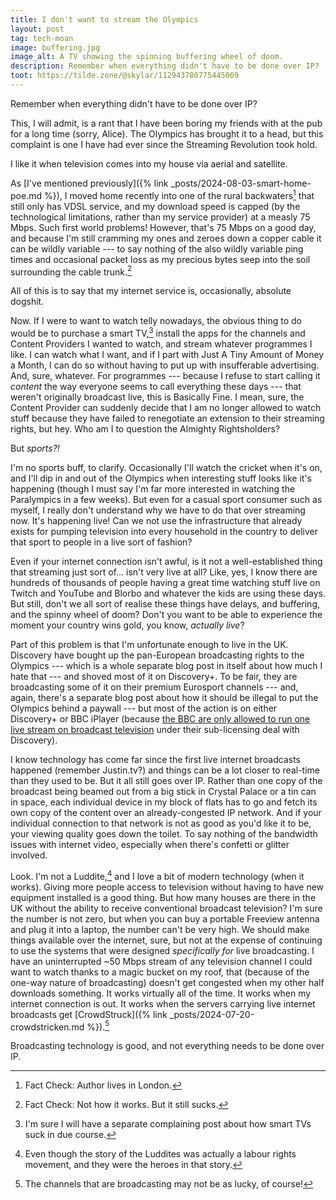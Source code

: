 ```yaml
---
title: I don't want to stream the Olympics
layout: post
tag: tech-moan
image: buffering.jpg
image_alt: A TV showing the spinning buffering wheel of doom.
description: Remember when everything didn't have to be done over IP?
toot: https://tilde.zone/@skylar/112943780775445069
---
```


Remember when everything didn't have to be done over IP?

This, I will admit, is a rant that I have been boring my friends with at the pub for a long time (sorry, Alice). The Olympics has brought it to a head, but this complaint is one I have had ever since the Streaming Revolution took hold.

I like it when television comes into my house via aerial and satellite.

As [I've mentioned previously]({% link _posts/2024-08-03-smart-home-poe.md %}), I moved home recently into one of the rural backwaters[^1] that still only has VDSL service, and my download speed is capped (by the technological limitations, rather than my service provider) at a measly 75 Mbps. Such first world problems! However, that's 75 Mbps on a good day, and because I'm still cramming my ones and zeroes down a copper cable it can be wildly variable --- to say nothing of the also wildly variable ping times and occasional packet loss as my precious bytes seep into the soil surrounding the cable trunk.[^2]

All of this is to say that my internet service is, occasionally, absolute dogshit.

Now. If I were to want to watch telly nowadays, the obvious thing to do would be to purchase a smart TV,[^3] install the apps for the channels and Content Providers I wanted to watch, and stream whatever programmes I like. I can watch what I want, and if I part with Just A Tiny Amount of Money a Month, I can do so without having to put up with insufferable advertising. And, sure, whatever. For programmes --- because I refuse to start calling it _content_ the way everyone seems to call everything these days --- that weren't originally broadcast live, this is Basically Fine. I mean, sure, the Content Provider can suddenly decide that I am no longer allowed to watch stuff because they have failed to renegotiate an extension to their streaming rights, but hey. Who am I to question the Almighty Rightsholders?

But _sports?!_

I'm no sports buff, to clarify. Occasionally I'll watch the cricket when it's on, and I'll dip in and out of the Olympics when interesting stuff looks like it's happening (though I must say I'm far more interested in watching the Paralympics in a few weeks). But even for a casual sport consumer such as myself, I really don't understand why we have to do that over streaming now. It's happening live! Can we not use the infrastructure that already exists for pumping television into every household in the country to deliver that sport to people in a live sort of fashion?

Even if your internet connection isn't awful, is it not a well-established thing that streaming just sort of... isn't very live at all? Like, yes, I know there are hundreds of thousands of people having a great time watching stuff live on Twitch and YouTube and Blorbo and whatever the kids are using these days. But still, don't we all sort of realise these things have delays, and buffering, and the spinny wheel of doom? Don't you want to be able to experience the moment your country wins gold, you know, _actually live_?

Part of this problem is that I'm unfortunate enough to live in the UK. Discovery have bought up the pan-European broadcasting rights to the Olympics --- which is a whole separate blog post in itself about how much I hate that --- and shoved most of it on Discovery+. To be fair, they are broadcasting some of it on their premium Eurosport channels --- and, again, there's a separate blog post about how it should be illegal to put the Olympics behind a paywall --- but most of the action is on either Discovery+ or BBC iPlayer (because [the BBC are only allowed to run one live stream on broadcast television](https://www.bbc.co.uk/sport/articles/cjk3vkpxz1po) under their sub-licensing deal with Discovery).

I know technology has come far since the first live internet broadcasts happened (remember Justin.tv?) and things can be a lot closer to real-time than they used to be. But it all still goes over IP. Rather than one copy of the broadcast being beamed out from a big stick in Crystal Palace or a tin can in space, each individual device in my block of flats has to go and fetch its own copy of the content over an already-congested IP network. And if your individual connection to that network is not as good as you'd like it to be, your viewing quality goes down the toilet. To say nothing of the bandwidth issues with internet video, especially when there's confetti or glitter involved.

Look. I'm not a Luddite,[^4] and I love a bit of modern technology (when it works). Giving more people access to television without having to have new equipment installed is a good thing. But how many houses are there in the UK without the ability to receive conventional broadcast television? I'm sure the number is not zero, but when you can buy a portable Freeview antenna and plug it into a laptop, the number can't be very high. We should make things available over the internet, sure, but not at the expense of continuing to use the systems that were designed _specifically for_ live broadcasting. I have an uninterrupted ~50 Mbps stream of any television channel I could want to watch thanks to a magic bucket on my roof, that (because of the one-way nature of broadcasting) doesn't get congested when my other half downloads something. It works virtually all of the time. It works when my internet connection is out. It works when the servers carrying live internet broadcasts get [CrowdStruck]({% link _posts/2024-07-20-crowdstricken.md %}).[^5]

Broadcasting technology is good, and not everything needs to be done over IP.


[^1]: Fact Check: Author lives in London.
[^2]: Fact Check: Not how it works. But it still sucks.
[^3]: I'm sure I will have a separate complaining post about how smart TVs suck in due course.
[^4]: Even though the story of the Luddites was actually a labour rights movement, and they were the heroes in that story.
[^5]: The channels that are broadcasting may not be as lucky, of course!
